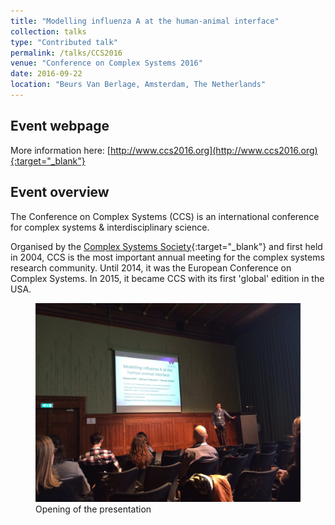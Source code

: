 ```yaml
---
title: "Modelling influenza A at the human-animal interface"
collection: talks
type: "Contributed talk"
permalink: /talks/CCS2016
venue: "Conference on Complex Systems 2016"
date: 2016-09-22
location: "Beurs Van Berlage, Amsterdam, The Netherlands"
---
```


## Event webpage

More information here: [http://www.ccs2016.org](http://www.ccs2016.org){:target="_blank"}

## Event overview

[CCS_link]: https://cssociety.org/home
The Conference on Complex Systems (CCS) is an international conference for complex systems & interdisciplinary science.

Organised by the [Complex Systems Society][CCS_link]{:target="_blank"} and first held in 2004, CCS is the most important annual meeting for the complex systems research community. Until 2014, it was the European Conference on Complex Systems. In 2015, it became CCS with its first 'global' edition in the USA.

<figure>
  <img src="/images/TalkImages/CCS2016.jpg" alt="Presenting photo"/>
  <figcaption> Opening of the presentation </figcaption>
</figure>
